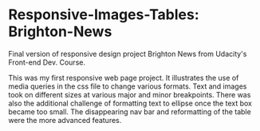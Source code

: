 # Responsive-Images-Tables: Brighton-News

Final version of responsive design project Brighton News from Udacity's Front-end Dev. Course.

This was my first responsive web page project. It illustrates the use of media queries in the css file to change various formats. Text and images took on different sizes at various major and minor breakpoints. There was also the additional challenge of formatting text to ellipse once the text box became too small. The disappearing nav bar and reformatting of the table were the more advanced features.
